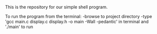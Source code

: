 This is the repository for our simple shell program.


To run the program from the terminal: 
-browse to project directory 
-type 'gcc main.c display.c display.h -o main -Wall -pedantic' in terminal and './main' to run